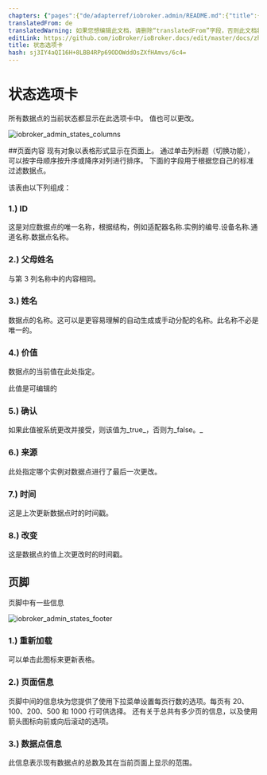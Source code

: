 ```yaml
---
chapters: {"pages":{"de/adapterref/iobroker.admin/README.md":{"title":{"de":"no title"},"content":"de/adapterref/iobroker.admin/README.md"},"de/adapterref/iobroker.admin/admin/tab-adapters.md":{"title":{"de":"Der Reiter Adapter"},"content":"de/adapterref/iobroker.admin/admin/tab-adapters.md"},"de/adapterref/iobroker.admin/admin/tab-instances.md":{"title":{"de":"Der Reiter Instanzen"},"content":"de/adapterref/iobroker.admin/admin/tab-instances.md"},"de/adapterref/iobroker.admin/admin/tab-objects.md":{"title":{"de":"Der Reiter Objekte"},"content":"de/adapterref/iobroker.admin/admin/tab-objects.md"},"de/adapterref/iobroker.admin/admin/tab-states.md":{"title":{"de":"Der Reiter Zustände"},"content":"de/adapterref/iobroker.admin/admin/tab-states.md"},"de/adapterref/iobroker.admin/admin/tab-groups.md":{"title":{"de":"Der Reiter Gruppen"},"content":"de/adapterref/iobroker.admin/admin/tab-groups.md"},"de/adapterref/iobroker.admin/admin/tab-users.md":{"title":{"de":"Der Reiter Benutzer"},"content":"de/adapterref/iobroker.admin/admin/tab-users.md"},"de/adapterref/iobroker.admin/admin/tab-events.md":{"title":{"de":"Der Reiter Ereignisse"},"content":"de/adapterref/iobroker.admin/admin/tab-events.md"},"de/adapterref/iobroker.admin/admin/tab-hosts.md":{"title":{"de":"Der Reiter Hosts"},"content":"de/adapterref/iobroker.admin/admin/tab-hosts.md"},"de/adapterref/iobroker.admin/admin/tab-enums.md":{"title":{"de":"Der Reiter Aufzählungen"},"content":"de/adapterref/iobroker.admin/admin/tab-enums.md"},"de/adapterref/iobroker.admin/admin/tab-log.md":{"title":{"de":"Der Reiter Log"},"content":"de/adapterref/iobroker.admin/admin/tab-log.md"},"de/adapterref/iobroker.admin/admin/tab-system.md":{"title":{"de":"Die Systemeinstellungen"},"content":"de/adapterref/iobroker.admin/admin/tab-system.md"}}}
translatedFrom: de
translatedWarning: 如果您想编辑此文档，请删除“translatedFrom”字段，否则此文档将再次自动翻译
editLink: https://github.com/ioBroker/ioBroker.docs/edit/master/docs/zh-cn/adapterref/iobroker.admin/tab-states.md
title: 状态选项卡
hash: sj3IY4aQI16H+8LBB4RPp69ODOWddOsZXfHAmvs/6c4=
---
```

# 状态选项卡
所有数据点的当前状态都显示在此选项卡中。
值也可以更改。

![iobroker_admin_states_columns](../../../de/adapterref/iobroker.admin/img/tab-states_columns.jpg)

##页面内容
现有对象以表格形式显示在页面上。
通过单击列标题（切换功能），可以按字母顺序按升序或降序对列进行排序。
下面的字段用于根据您自己的标准过滤数据点。

该表由以下列组成：

### **1.) ID**
这是对应数据点的唯一名称，根据结构，例如适配器名称.实例的编号.设备名称.通道名称.数据点名称。

### **2.) 父母姓名**
与第 3 列名称中的内容相同。

### **3.) 姓名**
数据点的名称。这可以是更容易理解的自动生成或手动分配的名称。此名称不必是唯一的。

### **4.) 价值**
数据点的当前值在此处指定。

此值是可编辑的

### **5.) 确认**
如果此值被系统更改并接受，则该值为_true_，否则为_false。_

### **6.) 来源**
此处指定哪个实例对数据点进行了最后一次更改。

### **7.) 时间**
这是上次更新数据点时的时间戳。

### **8.) 改变**
这是数据点的值上次更改时的时间戳。

## 页脚
页脚中有一些信息

![iobroker_admin_states_footer](../../../de/adapterref/iobroker.admin/img/tab-states_footer.jpg)

### **1.) 重新加载**
可以单击此图标来更新表格。

### **2.) 页面信息**
页脚中间的信息块为您提供了使用下拉菜单设置每页行数的选项。每页有 20、100、200、500 和 1000 行可供选择。
还有关于总共有多少页的信息，以及使用箭头图标向前或向后滚动的选项。

### **3.) 数据点信息**
此信息表示现有数据点的总数及其在当前页面上显示的范围。